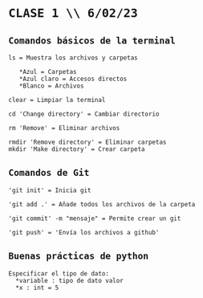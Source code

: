 # ````CLASE 1 \\ 6/02/23````
## ````Comandos básicos de la terminal````

    ls = Muestra los archivos y carpetas

       *Azul = Carpetas
       *Azul claro = Accesos directos
       *Blanco = Archivos

    clear = Limpiar la terminal

    cd 'Change directory' = Cambiar directorio

    rm 'Remove' = Eliminar archivos

    rmdir 'Remove directory' = Eliminar carpetas
    mkdir 'Make directory' = Crear carpeta

## ````Comandos de Git````

    'git init' = Inicia git

    'git add .' = Añade todos los archivos de la carpeta

    'git commit' -m "mensaje" = Permite crear un git

    'git push' = 'Envía los archivos a github'


## ````Buenas prácticas de python````

    Especificar el tipo de dato:
      *variable : tipo de dato valor
      *x : int = 5